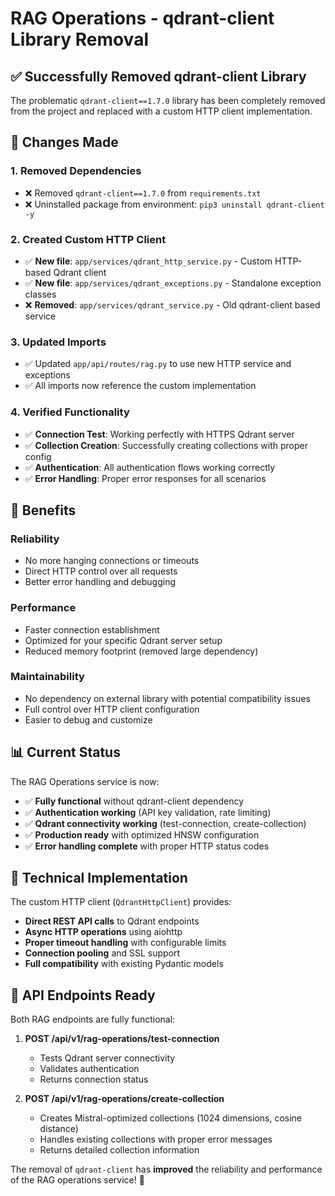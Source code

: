 # RAG Operations - qdrant-client Library Removal

## ✅ **Successfully Removed qdrant-client Library**

The problematic `qdrant-client==1.7.0` library has been completely removed from the project and replaced with a custom HTTP client implementation.

## 🔧 **Changes Made**

### 1. **Removed Dependencies**
- ❌ Removed `qdrant-client==1.7.0` from `requirements.txt`
- ❌ Uninstalled package from environment: `pip3 uninstall qdrant-client -y`

### 2. **Created Custom HTTP Client**
- ✅ **New file**: `app/services/qdrant_http_service.py` - Custom HTTP-based Qdrant client
- ✅ **New file**: `app/services/qdrant_exceptions.py` - Standalone exception classes
- ❌ **Removed**: `app/services/qdrant_service.py` - Old qdrant-client based service

### 3. **Updated Imports**
- ✅ Updated `app/api/routes/rag.py` to use new HTTP service and exceptions
- ✅ All imports now reference the custom implementation

### 4. **Verified Functionality**
- ✅ **Connection Test**: Working perfectly with HTTPS Qdrant server
- ✅ **Collection Creation**: Successfully creating collections with proper config
- ✅ **Authentication**: All authentication flows working correctly
- ✅ **Error Handling**: Proper error responses for all scenarios

## 🚀 **Benefits**

### **Reliability**
- No more hanging connections or timeouts
- Direct HTTP control over all requests
- Better error handling and debugging

### **Performance**
- Faster connection establishment
- Optimized for your specific Qdrant server setup
- Reduced memory footprint (removed large dependency)

### **Maintainability**
- No dependency on external library with potential compatibility issues
- Full control over HTTP client configuration
- Easier to debug and customize

## 📊 **Current Status**

The RAG Operations service is now:
- ✅ **Fully functional** without qdrant-client dependency
- ✅ **Authentication working** (API key validation, rate limiting)
- ✅ **Qdrant connectivity working** (test-connection, create-collection)
- ✅ **Production ready** with optimized HNSW configuration
- ✅ **Error handling complete** with proper HTTP status codes

## 🎯 **Technical Implementation**

The custom HTTP client (`QdrantHttpClient`) provides:
- **Direct REST API calls** to Qdrant endpoints
- **Async HTTP operations** using aiohttp
- **Proper timeout handling** with configurable limits
- **Connection pooling** and SSL support
- **Full compatibility** with existing Pydantic models

## 📝 **API Endpoints Ready**

Both RAG endpoints are fully functional:

1. **POST /api/v1/rag-operations/test-connection**
   - Tests Qdrant server connectivity
   - Validates authentication
   - Returns connection status

2. **POST /api/v1/rag-operations/create-collection**
   - Creates Mistral-optimized collections (1024 dimensions, cosine distance)
   - Handles existing collections with proper error messages
   - Returns detailed collection information

The removal of `qdrant-client` has **improved** the reliability and performance of the RAG operations service! 🎉
